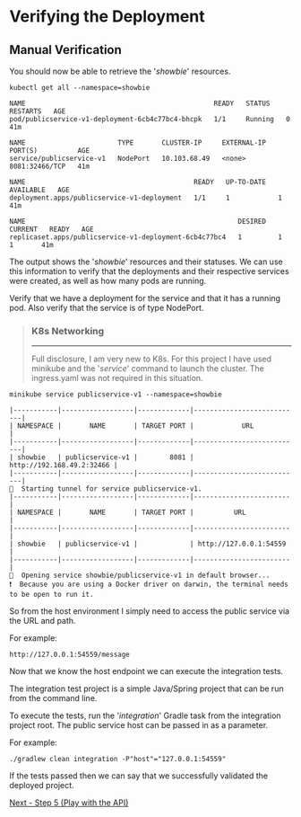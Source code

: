 # Verifying the Deployment

## Manual Verification

You should now be able to retrieve the '*showbie*' resources.

```
kubectl get all --namespace=showbie
```

```
NAME                                               READY   STATUS    RESTARTS   AGE
pod/publicservice-v1-deployment-6cb4c77bc4-bhcpk   1/1     Running   0          41m

NAME                       TYPE       CLUSTER-IP     EXTERNAL-IP   PORT(S)          AGE
service/publicservice-v1   NodePort   10.103.68.49   <none>        8081:32466/TCP   41m

NAME                                          READY   UP-TO-DATE   AVAILABLE   AGE
deployment.apps/publicservice-v1-deployment   1/1     1            1           41m

NAME                                                     DESIRED   CURRENT   READY   AGE
replicaset.apps/publicservice-v1-deployment-6cb4c77bc4   1         1         1       41m
```

The output shows the '*showbie*' resources and their statuses. We can use this information to verify that the deployments and their respective services were created, as well as how many pods are running.

Verify that we have a deployment for the service and that it has a running pod. Also verify that the service is of type NodePort.

>### K8s Networking
>
> ---
>
> Full disclosure, I am very new to K8s. For this project I have used minikube and the '*service*'
> command to launch the cluster. The ingress.yaml was not required in this situation.
> 

```
minikube service publicservice-v1 --namespace=showbie
```

```
|-----------|------------------|-------------|---------------------------|
| NAMESPACE |       NAME       | TARGET PORT |            URL            |
|-----------|------------------|-------------|---------------------------|
| showbie   | publicservice-v1 |        8081 | http://192.168.49.2:32466 |
|-----------|------------------|-------------|---------------------------|
🏃  Starting tunnel for service publicservice-v1.
|-----------|------------------|-------------|------------------------|
| NAMESPACE |       NAME       | TARGET PORT |          URL           |
|-----------|------------------|-------------|------------------------|
| showbie   | publicservice-v1 |             | http://127.0.0.1:54559 |
|-----------|------------------|-------------|------------------------|
🎉  Opening service showbie/publicservice-v1 in default browser...
❗  Because you are using a Docker driver on darwin, the terminal needs to be open to run it.
```

So from the host environment I simply need to access the public service via the URL and path.

For example:

```
http://127.0.0.1:54559/message
```

Now that we know the host endpoint we can execute the integration tests.

The integration test project is a simple Java/Spring project that can be run from the command line.

To execute the tests, run the '*integration*' Gradle task from the integration project root. The public service host can be passed in as a parameter.

For example:

```
./gradlew clean integration -P"host"="127.0.0.1:54559"
```

If the tests passed then we can say that we successfully validated the deployed project.
&nbsp;

[Next - Step 5 (Play with the API)](play_with_the_api.md)